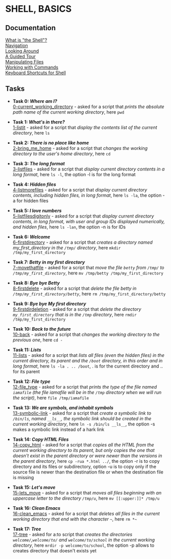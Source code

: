 # **SHELL, BASICS**
## **Documentation**
[What is "the Shell"?](http://linuxcommand.org/lc3_lts0010.php)<br>
[Navigation](http://linuxcommand.org/lc3_lts0020.php)<br>
[Looking Around](http://linuxcommand.org/lc3_lts0030.php)<br>
[A Guided Tour](http://linuxcommand.org/lc3_lts0040.php)<br>
[Manipulating Files](http://linuxcommand.org/lc3_lts0050.php)<br>
[Working with Commands](http://linuxcommand.org/lc3_lts0060.php)<br>
[Keyboard Shortcuts for Shell](https://www.howtogeek.com/181/keyboard-shortcuts-for-bash-command-shell-for-ubuntu-debian-suse-redhat-linux-etc/)<br>

## **Tasks**
- **Task 0: _Where am I?_**<br>
    [0-current_working_directory](https://github.com/Spark4545/holbertonschool-shell/blob/master/basics/0-current_working_directory) - asked for a script that _prints the absolute path name of the current working directory_, here `pwd`

- **Task 1: _What's in there?_**<br>
    [1-listit](https://github.com/Spark4545/holbertonschool-shell/blob/master/basics/1-listit) - asked for a script that _display the contents list of the current directory_, here `ls`
    
- **Task 2: _There is no place like home_**<br>
    [2-bring_me_home](https://github.com/Spark4545/holbertonschool-shell/blob/master/basics/2-bring_me_home) - asked for a script that _changes the working directory to the user's home directory_, here `cd`
    
- **Task 3: _The long format_**<br>
    [3-listfiles](https://github.com/Spark4545/holbertonschool-shell/blob/master/basics/3-listfiles) - asked for a script that _display current directory contents in a long format_, here `ls -l`, the option -l is for the long format
    
- **Task 4: _Hidden files_**<br>
    [4-listmorefiles](https://github.com/Spark4545/holbertonschool-shell/blob/master/basics/4-listmorefiles) - asked for a script that _display current directory contents, including hidden files, in long format_, here `ls -la`, the option -a for hidden files
    
- **Task 5: _I love numbers_**<br>
    [5-listfilesdigitonly](https://github.com/Spark4545/holbertonschool-shell/blob/master/basics/5-listfilesdigitonly) - asked for a script that _display current directory contents, in long format, with user and group IDs displayed numerically, and hidden files_, here `ls -lan`, the option -n is for IDs
    
- **Task 6: _Welcome_**<br>
    [6-firstdirectory](https://github.com/Spark4545/holbertonschool-shell/blob/master/basics/6-firstdirectory) - asked for a script that _creates a directory named my_first_directory in the `/tmp/` directory_, here `mkdir /tmp/my_first_directory`
    
- **Task 7: _Betty in my first directory_**<br>
    [7-movethatfile](https://github.com/Spark4545/holbertonschool-shell/blob/master/basics/7-movethatfile) - asked for a script that _move the file `betty` from `/tmp/` to `/tmp/my_first_directory`_, here `mv /tmp/betty /tmp/my_first_directory`
    
- **Task 8: _Bye bye Betty_**<br>
    [8-firstdelete](https://github.com/Spark4545/holbertonschool-shell/blob/master/basics/8-firstdelete) - asked for a script that _delete the file betty in `/tmp/my_first_directory/betty`_, here `rm /tmp/my_first_directory/betty`
    
- **Task 9: _Bye bye My first directory_**<br>
    [9-firstdirdeletion](https://github.com/Spark4545/holbertonschool-shell/blob/master/basics/9-firstdirdeletion) - asked for a script that _delete the directory `my_first_directory` that is in the `/tmp` directory_, here `rmdir /tmp/my_first_directory`

- **Task 10: _Back to the future_**<br>
    [10-back](https://github.com/Spark4545/holbertonschool-shell/blob/master/basics/10-back) - asked for a script that _changes the working directory to the previous one_, here `cd -`

- **Task 11: _Lists_**<br>
    [11-lists](https://github.com/Spark4545/holbertonschool-shell/blob/master/basics/11-lists) - asked for a script that _lists all files (even the hidden files) in the current directory, its parent and the `/boot` directory, in this order and in long format_, here `ls -la . .. /boot`, . is for the current directory and .. for its parent
    
- **Task 12: _File type_**<br>
    [12-file_type](https://github.com/Spark4545/holbertonschool-shell/blob/master/basics/12-file_type) - asked for a script that _prints the type of the file named `iamafile` (the file iamafile will be in the `/tmp` directory when we will run the script)_, here `file /tmp/iamafile`

- **Task 13: _We are symbols, and inhabit symbols_**<br>
    [13-symbolic-link](https://github.com/Spark4545/holbertonschool-shell/blob/master/basics/13-symbolic-link) - asked for a script that _create a symbolic link to `/bin/ls`, named `__ls__`, the symbolic link should be created in the current working directory_, here `ln -s /bin/ls __ls__`, the option -s makes a symbolic link instead of a hark link
    
- **Task 14: _Copy HTML Files_**<br>
    [14-copy_html](https://github.com/Spark4545/holbertonschool-shell/blob/master/basics/14-copy_html) - asked for a script that _copies all the HTML from the current working directory to its parent, but only copies the one that doesn't exist in the parent directory or were newer than the versions in the parent directory_, here `cp -rua *.html ../`, the option -r is to copy directory and its files or subdirectory, option -u is to copy only if the source file is newer than the destination file or when the destination file is missing
    
- **Task 15: _Let's move_**<br>
    [15-lets_move](https://github.com/Spark4545/holbertonschool-shell/blob/master/basics/15-lets_move) - asked for a script that _moves all files beginning with an uppercase letter to the directory `/tmp/u`_, here `mv [[:upper:]]* /tmp/u`
    
- **Task 16: _Clean Emacs_**<br>
    [16-clean_emacs](https://github.com/Spark4545/holbertonschool-shell/blob/master/basics/16-clean_emacs) - asked for a script that _deletes all files in the current working directory that end with the character `~`_, here `rm *~`
    
- **Task 17: _Tree_**<br>
    [17-tree](https://github.com/Spark4545/holbertonschool-shell/blob/master/basics/17-tree) - asked for a:to script that _creates the directories `welcome/`,`welcome/to/` and `welcome/to/school` in the current working directory_, here `mrdir -p welcome/to/school`, the option -p allows to creates directory that doesn't exists yet    
